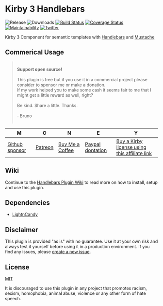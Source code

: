 # Kirby 3 Handlebars

![Release](https://flat.badgen.net/packagist/v/bnomei/kirby3-handlebars?color=ae81ff)
![Downloads](https://flat.badgen.net/packagist/dt/bnomei/kirby3-handlebars?color=272822)
[![Build Status](https://flat.badgen.net/travis/bnomei/kirby3-handlebars)](https://travis-ci.com/bnomei/kirby3-handlebars)
[![Coverage Status](https://flat.badgen.net/coveralls/c/github/bnomei/kirby3-handlebars)](https://coveralls.io/github/bnomei/kirby3-handlebars)
[![Maintainability](https://flat.badgen.net/codeclimate/maintainability/bnomei/kirby3-handlebars)](https://codeclimate.com/github/bnomei/kirby3-handlebars) 
[![Twitter](https://flat.badgen.net/badge/twitter/bnomei?color=66d9ef)](https://twitter.com/bnomei)

Kirby 3 Component for semantic templates with [Handlebars](https://handlebarsjs.com/) and [Mustache](https://mustache.github.io/)

## Commerical Usage

> <br>
><b>Support open source!</b><br><br>
> This plugin is free but if you use it in a commercial project please consider to sponsor me or make a donation.<br>
> If my work helped you to make some cash it seems fair to me that I might get a little reward as well, right?<br><br>
> Be kind. Share a little. Thanks.<br><br>
> &dash; Bruno<br>
> &nbsp; 

| M | O | N | E | Y |
|---|----|---|---|---|
| [Github sponsor](https://github.com/sponsors/bnomei) | [Patreon](https://patreon.com/bnomei) | [Buy Me a Coffee](https://buymeacoff.ee/bnomei) | [Paypal dontation](https://www.paypal.me/bnomei/15) | [Buy a Kirby license using this affiliate link](https://a.paddle.com/v2/click/1129/35731?link=1170) |

## Wiki
Continue to the [Handlebars Plugin Wiki](https://github.com/bnomei/kirby3-handlebars/wiki) to read more on how to install, setup and use this plugin.

## Dependencies

- [LightnCandy](https://github.com/zordius/lightncandy)

## Disclaimer

This plugin is provided "as is" with no guarantee. Use it at your own risk and always test it yourself before using it in a production environment. If you find any issues, please [create a new issue](https://github.com/bnomei/kirby3-handlebars/issues/new).

## License

[MIT](https://opensource.org/licenses/MIT)

It is discouraged to use this plugin in any project that promotes racism, sexism, homophobia, animal abuse, violence or any other form of hate speech.

